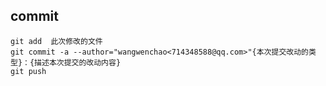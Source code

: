 ## commit
``` shell
git add  此次修改的文件
git commit -a --author="wangwenchao<714348588@qq.com>"{本次提交改动的类型}：{描述本次提交的改动内容}
git push
```